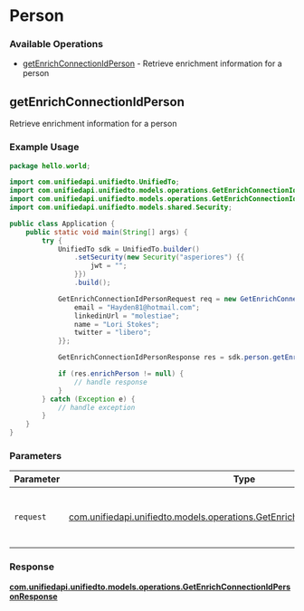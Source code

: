 # Person

### Available Operations

* [getEnrichConnectionIdPerson](#getenrichconnectionidperson) - Retrieve enrichment information for a person

## getEnrichConnectionIdPerson

Retrieve enrichment information for a person

### Example Usage

```java
package hello.world;

import com.unifiedapi.unifiedto.UnifiedTo;
import com.unifiedapi.unifiedto.models.operations.GetEnrichConnectionIdPersonRequest;
import com.unifiedapi.unifiedto.models.operations.GetEnrichConnectionIdPersonResponse;
import com.unifiedapi.unifiedto.models.shared.Security;

public class Application {
    public static void main(String[] args) {
        try {
            UnifiedTo sdk = UnifiedTo.builder()
                .setSecurity(new Security("asperiores") {{
                    jwt = "";
                }})
                .build();

            GetEnrichConnectionIdPersonRequest req = new GetEnrichConnectionIdPersonRequest("rem") {{
                email = "Hayden81@hotmail.com";
                linkedinUrl = "molestiae";
                name = "Lori Stokes";
                twitter = "libero";
            }};            

            GetEnrichConnectionIdPersonResponse res = sdk.person.getEnrichConnectionIdPerson(req);

            if (res.enrichPerson != null) {
                // handle response
            }
        } catch (Exception e) {
            // handle exception
        }
    }
}
```

### Parameters

| Parameter                                                                                                                                      | Type                                                                                                                                           | Required                                                                                                                                       | Description                                                                                                                                    |
| ---------------------------------------------------------------------------------------------------------------------------------------------- | ---------------------------------------------------------------------------------------------------------------------------------------------- | ---------------------------------------------------------------------------------------------------------------------------------------------- | ---------------------------------------------------------------------------------------------------------------------------------------------- |
| `request`                                                                                                                                      | [com.unifiedapi.unifiedto.models.operations.GetEnrichConnectionIdPersonRequest](../../models/operations/GetEnrichConnectionIdPersonRequest.md) | :heavy_check_mark:                                                                                                                             | The request object to use for the request.                                                                                                     |


### Response

**[com.unifiedapi.unifiedto.models.operations.GetEnrichConnectionIdPersonResponse](../../models/operations/GetEnrichConnectionIdPersonResponse.md)**

